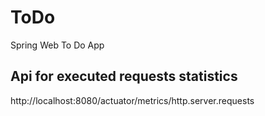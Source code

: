 # ToDo
Spring Web To Do App

## Api for executed requests statistics
http://localhost:8080/actuator/metrics/http.server.requests
